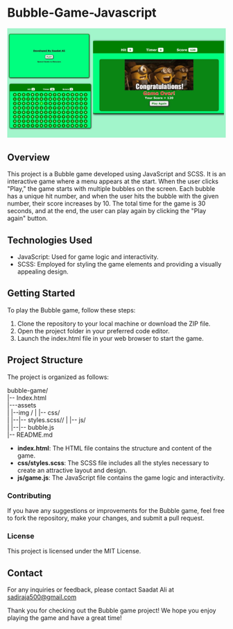 # Bubble-Game-Javascript

![Bubble Game](assets/img/Thumnail.jpg)

## Overview

This project is a Bubble game developed using JavaScript and SCSS. It is an interactive game where a menu appears at the start. When the user clicks "Play," the game starts with multiple bubbles on the screen. Each bubble has a unique hit number, and when the user hits the bubble with the given number, their score increases by 10. The total time for the game is 30 seconds, and at the end, the user can play again by clicking the "Play again" button.

## Technologies Used

- JavaScript: Used for game logic and interactivity.
- SCSS: Employed for styling the game elements and providing a visually appealing design.

## Getting Started

To play the Bubble game, follow these steps:

1. Clone the repository to your local machine or download the ZIP file.
2. Open the project folder in your preferred code editor.
3. Launch the index.html file in your web browser to start the game.

## Project Structure

The project is organized as follows:

bubble-game/  
|-- Index.html  
|---assets  
| |--img / 
| |-- css/  
| |--|-- styles.scss//
| |-- js/  
| |--|-- bubble.js  
|-- README.md  
  
- **index.html**: The HTML file contains the structure and content of the game.
- **css/styles.scss**: The SCSS file includes all the styles necessary to create an attractive layout and design.
- **js/game.js**: The JavaScript file contains the game logic and interactivity.

### Contributing

If you have any suggestions or improvements for the Bubble game, feel free to fork the repository, make your changes, and submit a pull request.

### License

This project is licensed under the MIT License.

## Contact

For any inquiries or feedback, please contact Saadat Ali at sadiraja500@gmail.com

Thank you for checking out the Bubble game project! We hope you enjoy playing the game and have a great time!
